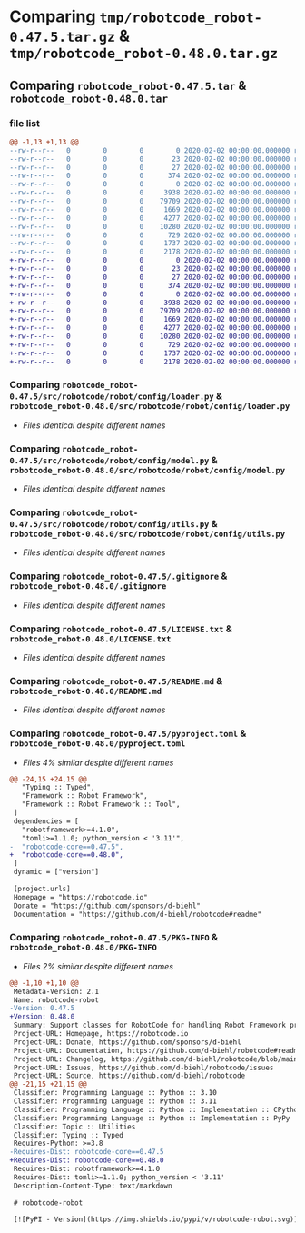 # Comparing `tmp/robotcode_robot-0.47.5.tar.gz` & `tmp/robotcode_robot-0.48.0.tar.gz`

## Comparing `robotcode_robot-0.47.5.tar` & `robotcode_robot-0.48.0.tar`

### file list

```diff
@@ -1,13 +1,13 @@
--rw-r--r--   0        0        0        0 2020-02-02 00:00:00.000000 robotcode_robot-0.47.5/src/robotcode/robot/__init__.py
--rw-r--r--   0        0        0       23 2020-02-02 00:00:00.000000 robotcode_robot-0.47.5/src/robotcode/robot/__version__.py
--rw-r--r--   0        0        0       27 2020-02-02 00:00:00.000000 robotcode_robot-0.47.5/src/robotcode/robot/py.typed
--rw-r--r--   0        0        0      374 2020-02-02 00:00:00.000000 robotcode_robot-0.47.5/src/robotcode/robot/utils.py
--rw-r--r--   0        0        0        0 2020-02-02 00:00:00.000000 robotcode_robot-0.47.5/src/robotcode/robot/config/__init__.py
--rw-r--r--   0        0        0     3938 2020-02-02 00:00:00.000000 robotcode_robot-0.47.5/src/robotcode/robot/config/loader.py
--rw-r--r--   0        0        0    79709 2020-02-02 00:00:00.000000 robotcode_robot-0.47.5/src/robotcode/robot/config/model.py
--rw-r--r--   0        0        0     1669 2020-02-02 00:00:00.000000 robotcode_robot-0.47.5/src/robotcode/robot/config/utils.py
--rw-r--r--   0        0        0     4277 2020-02-02 00:00:00.000000 robotcode_robot-0.47.5/.gitignore
--rw-r--r--   0        0        0    10280 2020-02-02 00:00:00.000000 robotcode_robot-0.47.5/LICENSE.txt
--rw-r--r--   0        0        0      729 2020-02-02 00:00:00.000000 robotcode_robot-0.47.5/README.md
--rw-r--r--   0        0        0     1737 2020-02-02 00:00:00.000000 robotcode_robot-0.47.5/pyproject.toml
--rw-r--r--   0        0        0     2178 2020-02-02 00:00:00.000000 robotcode_robot-0.47.5/PKG-INFO
+-rw-r--r--   0        0        0        0 2020-02-02 00:00:00.000000 robotcode_robot-0.48.0/src/robotcode/robot/__init__.py
+-rw-r--r--   0        0        0       23 2020-02-02 00:00:00.000000 robotcode_robot-0.48.0/src/robotcode/robot/__version__.py
+-rw-r--r--   0        0        0       27 2020-02-02 00:00:00.000000 robotcode_robot-0.48.0/src/robotcode/robot/py.typed
+-rw-r--r--   0        0        0      374 2020-02-02 00:00:00.000000 robotcode_robot-0.48.0/src/robotcode/robot/utils.py
+-rw-r--r--   0        0        0        0 2020-02-02 00:00:00.000000 robotcode_robot-0.48.0/src/robotcode/robot/config/__init__.py
+-rw-r--r--   0        0        0     3938 2020-02-02 00:00:00.000000 robotcode_robot-0.48.0/src/robotcode/robot/config/loader.py
+-rw-r--r--   0        0        0    79709 2020-02-02 00:00:00.000000 robotcode_robot-0.48.0/src/robotcode/robot/config/model.py
+-rw-r--r--   0        0        0     1669 2020-02-02 00:00:00.000000 robotcode_robot-0.48.0/src/robotcode/robot/config/utils.py
+-rw-r--r--   0        0        0     4277 2020-02-02 00:00:00.000000 robotcode_robot-0.48.0/.gitignore
+-rw-r--r--   0        0        0    10280 2020-02-02 00:00:00.000000 robotcode_robot-0.48.0/LICENSE.txt
+-rw-r--r--   0        0        0      729 2020-02-02 00:00:00.000000 robotcode_robot-0.48.0/README.md
+-rw-r--r--   0        0        0     1737 2020-02-02 00:00:00.000000 robotcode_robot-0.48.0/pyproject.toml
+-rw-r--r--   0        0        0     2178 2020-02-02 00:00:00.000000 robotcode_robot-0.48.0/PKG-INFO
```

### Comparing `robotcode_robot-0.47.5/src/robotcode/robot/config/loader.py` & `robotcode_robot-0.48.0/src/robotcode/robot/config/loader.py`

 * *Files identical despite different names*

### Comparing `robotcode_robot-0.47.5/src/robotcode/robot/config/model.py` & `robotcode_robot-0.48.0/src/robotcode/robot/config/model.py`

 * *Files identical despite different names*

### Comparing `robotcode_robot-0.47.5/src/robotcode/robot/config/utils.py` & `robotcode_robot-0.48.0/src/robotcode/robot/config/utils.py`

 * *Files identical despite different names*

### Comparing `robotcode_robot-0.47.5/.gitignore` & `robotcode_robot-0.48.0/.gitignore`

 * *Files identical despite different names*

### Comparing `robotcode_robot-0.47.5/LICENSE.txt` & `robotcode_robot-0.48.0/LICENSE.txt`

 * *Files identical despite different names*

### Comparing `robotcode_robot-0.47.5/README.md` & `robotcode_robot-0.48.0/README.md`

 * *Files identical despite different names*

### Comparing `robotcode_robot-0.47.5/pyproject.toml` & `robotcode_robot-0.48.0/pyproject.toml`

 * *Files 4% similar despite different names*

```diff
@@ -24,15 +24,15 @@
   "Typing :: Typed",
   "Framework :: Robot Framework",
   "Framework :: Robot Framework :: Tool",
 ]
 dependencies = [
   "robotframework>=4.1.0",
   "tomli>=1.1.0; python_version < '3.11'",
-  "robotcode-core==0.47.5",
+  "robotcode-core==0.48.0",
 ]
 dynamic = ["version"]
 
 [project.urls]
 Homepage = "https://robotcode.io"
 Donate = "https://github.com/sponsors/d-biehl"
 Documentation = "https://github.com/d-biehl/robotcode#readme"
```

### Comparing `robotcode_robot-0.47.5/PKG-INFO` & `robotcode_robot-0.48.0/PKG-INFO`

 * *Files 2% similar despite different names*

```diff
@@ -1,10 +1,10 @@
 Metadata-Version: 2.1
 Name: robotcode-robot
-Version: 0.47.5
+Version: 0.48.0
 Summary: Support classes for RobotCode for handling Robot Framework projects.
 Project-URL: Homepage, https://robotcode.io
 Project-URL: Donate, https://github.com/sponsors/d-biehl
 Project-URL: Documentation, https://github.com/d-biehl/robotcode#readme
 Project-URL: Changelog, https://github.com/d-biehl/robotcode/blob/main/CHANGELOG.md
 Project-URL: Issues, https://github.com/d-biehl/robotcode/issues
 Project-URL: Source, https://github.com/d-biehl/robotcode
@@ -21,15 +21,15 @@
 Classifier: Programming Language :: Python :: 3.10
 Classifier: Programming Language :: Python :: 3.11
 Classifier: Programming Language :: Python :: Implementation :: CPython
 Classifier: Programming Language :: Python :: Implementation :: PyPy
 Classifier: Topic :: Utilities
 Classifier: Typing :: Typed
 Requires-Python: >=3.8
-Requires-Dist: robotcode-core==0.47.5
+Requires-Dist: robotcode-core==0.48.0
 Requires-Dist: robotframework>=4.1.0
 Requires-Dist: tomli>=1.1.0; python_version < '3.11'
 Description-Content-Type: text/markdown
 
 # robotcode-robot
 
 [![PyPI - Version](https://img.shields.io/pypi/v/robotcode-robot.svg)](https://pypi.org/project/robotcode-robot)
```

